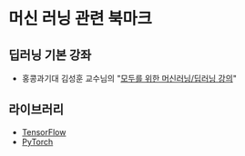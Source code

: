 # 머신 러닝 관련 북마크

## 딥러닝 기본 강좌

* 홍콩과기대 김성훈 교수님의 "[모두를 위한 머신러닝/딥러닝 강의](https://hunkim.github.io/ml/)"

## 라이브러리

* [TensorFlow](https://www.tensorflow.org/)
* [PyTorch](http://pytorch.org/)
